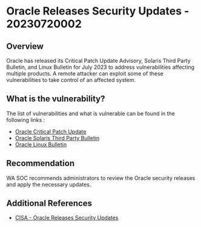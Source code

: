 # Oracle Releases Security Updates - 20230720002

## Overview

Oracle has released its Critical Patch Update Advisory, Solaris Third Party Bulletin, and Linux Bulletin for July 2023 to address vulnerabilities affecting multiple products. A remote attacker can exploit some of these vulnerabilities to take control of an affected system.

## What is the vulnerability?

The list of vulnerabilities and what is vulnerable can be found in the following links : 
- [Oracle Critical Patch Update](https://www.oracle.com/security-alerts/cpujul2023.html#AppendixMSQL) 
- [Oracle Solaris Third Party Bulletin](https://www.oracle.com/security-alerts/bulletinjul2023.html)
- [Oracle Linux Bulletin](https://www.oracle.com/security-alerts/linuxbulletinjul2023.html)


## Recommendation

WA SOC recommends administrators to review the Oracle security releases and apply the necessary updates.


## Additional References

- [CISA - Oracle Releases Security Updates](https://www.cisa.gov/news-events/alerts/2023/07/18/oracle-releases-security-updates)
